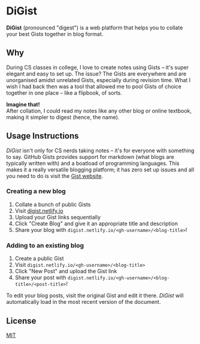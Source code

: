 # DiGist
**DiGist** (pronounced "digest") is a web platform that helps you to collate your best Gists together in blog format.

## Why
During CS classes in college, I love to create notes using Gists – it's super elegant and easy to set up. The issue? The Gists are everywhere and are unorganised amidst unrelated Gists, especially during revision time. What I wish I had back then was a tool that allowed me to pool Gists of choice together in one place – like a flipbook, of sorts. 

**Imagine that!** 
<br>
After collation, I could read my notes like any other blog or online textbook, making it simpler to digest (hence, the name).

## Usage Instructions
*DiGist* isn't only for CS nerds taking notes – it's for everyone with something to say. GitHub Gists provides support for markdown (what blogs are typically written with) and a boatload of programming languages. This makes it a really versatile blogging platform; it has zero set up issues and all you need to do is visit the [Gist website](http://gist.github.com).

### Creating a new blog
1. Collate a bunch of public Gists
2. Visit [digist.netlify.io](digist.netlify.io)
3. Upload your Gist links sequentially
4. Click "Create Blog" and give it an appropriate title and description
5. Share your blog with `digist.netlify.io/<gh-username>/<blog-title>`!

### Adding to an existing blog
1. Create a public Gist
2. Visit `digist.netlify.io/<gh-username>/<blog-title>`
3. Click "New Post" and upload the Gist link
4. Share your post with `digist.netlify.io/<gh-username>/<blog-title>/<post-title>`!

To edit your blog posts, visit the original Gist and edit it there. *DiGist* will automatically load in the most recent version of the document.

## License
[MIT](https://github.com/rish-16/gist2blog/blob/main/LICENSE)